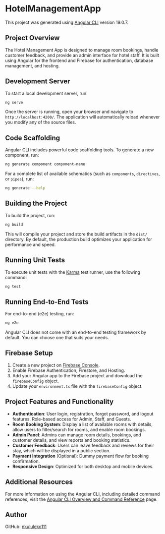 # HotelManagementApp

This project was generated using [Angular CLI](https://github.com/angular/angular-cli) version 19.0.7.

## Project Overview

The Hotel Management App is designed to manage room bookings, handle customer feedback, and provide an admin interface for hotel staff. It is built using Angular for the frontend and Firebase for authentication, database management, and hosting.

## Development Server

To start a local development server, run:

```bash
ng serve
```

Once the server is running, open your browser and navigate to `http://localhost:4200/`. The application will automatically reload whenever you modify any of the source files.

## Code Scaffolding

Angular CLI includes powerful code scaffolding tools. To generate a new component, run:

```bash
ng generate component component-name
```

For a complete list of available schematics (such as `components`, `directives`, or `pipes`), run:

```bash
ng generate --help
```

## Building the Project

To build the project, run:

```bash
ng build
```

This will compile your project and store the build artifacts in the `dist/` directory. By default, the production build optimizes your application for performance and speed.

## Running Unit Tests

To execute unit tests with the [Karma](https://karma-runner.github.io) test runner, use the following command:

```bash
ng test
```

## Running End-to-End Tests

For end-to-end (e2e) testing, run:

```bash
ng e2e
```

Angular CLI does not come with an end-to-end testing framework by default. You can choose one that suits your needs.

## Firebase Setup

1. Create a new project on [Firebase Console](https://console.firebase.google.com/).
2. Enable Firebase Authentication, Firestore, and Hosting.
3. Add your Angular app to the Firebase project and download the `firebaseConfig` object.
4. Update your `environment.ts` file with the `firebaseConfig` object.

## Project Features and Functionality

- **Authentication**: User login, registration, forgot password, and logout features. Role-based access for Admin, Staff, and Guests.
- **Room Booking System**: Display a list of available rooms with details, allow users to filter/search for rooms, and enable room bookings.
- **Admin Panel**: Admins can manage room details, bookings, and customer details, and view reports and booking statistics.
- **Customer Feedback**: Users can leave feedback and reviews for their stay, which will be displayed in a public section.
- **Payment Integration** (Optional): Dummy payment flow for booking confirmation.
- **Responsive Design**: Optimized for both desktop and mobile devices.

## Additional Resources

For more information on using the Angular CLI, including detailed command references, visit the [Angular CLI Overview and Command Reference](https://angular.dev/tools/cli) page.

## Author

GitHub: [nkululeko111](https://github.com/nkululeko111)

